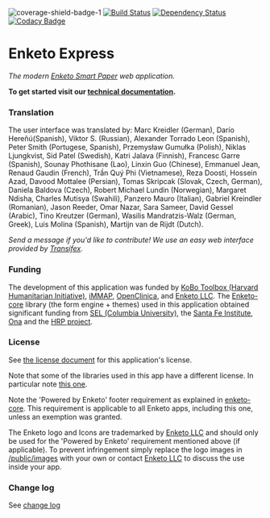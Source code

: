 ![coverage-shield-badge-1](https://img.shields.io/badge/coverage-63.21%25-yellow.svg)
[![Build Status](https://travis-ci.org/enketo/enketo-express.svg?branch=master)](https://travis-ci.org/enketo/enketo-express) [![Dependency Status](https://david-dm.org/enketo/enketo-express.svg)](https://david-dm.org/enketo/enketo-express) [![Codacy Badge](https://api.codacy.com/project/badge/Grade/609aaf6fa764454f901f1c8a427264ff)](https://www.codacy.com/app/martijnr/enketo-express?utm_source=github.com&amp;utm_medium=referral&amp;utm_content=enketo/enketo-express&amp;utm_campaign=Badge_Grade)

Enketo Express
==============

_The modern [Enketo Smart Paper](https://enketo.org) web application._


**To get started visit our [technical documentation](https://enketo.github.io/enketo-express).**


### Translation

The user interface was translated by: Marc Kreidler (German), Darío Hereñú(Spanish), Viktor S. (Russian), Alexander Torrado Leon (Spanish), Peter Smith (Portugese, Spanish), Przemysław Gumułka (Polish), Niklas Ljungkvist, Sid Patel (Swedish), Katri Jalava (Finnish), Francesc Garre (Spanish), Sounay Phothisane (Lao), Linxin Guo (Chinese), Emmanuel Jean, Renaud Gaudin (French), Trần Quý Phi (Vietnamese), Reza Doosti, Hossein Azad, Davood Mottalee (Persian), Tomas Skripcak (Slovak, Czech, German), Daniela Baldova (Czech), Robert Michael Lundin (Norwegian), Margaret Ndisha, Charles Mutisya (Swahili), Panzero Mauro (Italian), Gabriel Kreindler (Romanian), Jason Reeder, Omar Nazar, Sara Sameer, David Gessel (Arabic), Tino Kreutzer (German), Wasilis Mandratzis-Walz (German, Greek), Luis Molina (Spanish), Martijn van de Rijdt (Dutch).

_Send a message if you'd like to contribute! We use an easy web interface provided by [Transifex](https://www.transifex.com/projects/p/enketo-express/)._


### Funding

The development of this application was funded by [KoBo Toolbox (Harvard Humanitarian Initiative)](http://www.kobotoolbox.org), [iMMAP](http://immap.org), [OpenClinica](https://openclinica.com), and [Enketo LLC](https://enketo.org). The [Enketo-core](https://github.com/enketo/enketo-core) library (the form engine + themes) used in this application obtained significant funding from [SEL (Columbia University)](http://modi.mech.columbia.edu/), the [Santa Fe Institute](http://www.santafe.edu/), [Ona](https://ona.io) and the [HRP project](http://www.who.int/reproductivehealth/topics/mhealth/en/).


### License

See [the license document](https://github.com/enketo/enketo-express/blob/master/LICENSE) for this application's license.

Note that some of the libraries used in this app have a different license. In particular note [this one](https://github.com/enketo/enketo-xpathjs).

Note the 'Powered by Enketo' footer requirement as explained in [enketo-core](https://github.com/enketo/enketo-core#license). This requirement is applicable to all Enketo apps, including this one, unless an exemption was granted.

The Enketo logo and Icons are trademarked by [Enketo LLC](https://www.linkedin.com/company/enketo-llc) and should only be used for the 'Powered by Enketo' requirement mentioned above (if applicable). To prevent infringement simply replace the logo images in [/public/images](/public/images) with your own or contact [Enketo LLC](mailto:info@enketo.org) to discuss the use inside your app.


### Change log

See [change log](https://github.com/enketo/enketo-express/blob/master/CHANGELOG.md)
